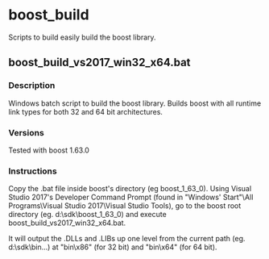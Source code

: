 # boost_build
Scripts to build easily build the boost library.

## boost_build_vs2017_win32_x64.bat

### Description
Windows batch script to build the boost library.
Builds boost with all runtime link types for both 32 and 64 bit architectures.

### Versions
Tested with boost 1.63.0

### Instructions
Copy the .bat file inside boost's directory (eg boost_1_63_0).
Using Visual Studio 2017's Developer Command Prompt (found in "Windows' Start"\All Programs\Visual Studio 2017\Visual Studio Tools), go to the boost root directory (eg. d:\sdk\boost_1_63_0) and execute boost_build_vs2017_win32_x64.bat.

It will output the .DLLs and .LIBs up one level from the current path (eg. d:\sdk\bin...) at "bin\x86" (for 32 bit) and "bin\x64" (for 64 bit).
